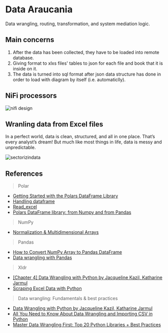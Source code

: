 # Data Araucania 
Data wrangling, routing, transformation, and system mediation logic.

## Main concerns
1. After the data has been collected, they have to be loaded into remote database.
2. Giving format to xlxs files' tables to json for each file and book that it is inside on it.
3. The data is turned into sql format after json data structure has done in order to load with diagram by itself (i.e. automaticlly).

## NiFi processors
![nifi design](https://user-images.githubusercontent.com/23003922/207765016-ad4aa477-5516-47cc-985b-c1bdf757f6a9.png)


## Wranling data from Excel files
In a perfect world, data is clean, structured, and all in one place. That’s every analyst’s dream! But much like most things in life, data is messy and unpredictable.

![sectorizindata](https://user-images.githubusercontent.com/23003922/209239062-f6882cbe-eb26-462e-bcfb-4e5e76f524d6.png)


## References
> Polar 
*   [Getting Started with the Polars DataFrame Library](https://towardsdatascience.com/getting-started-with-the-polars-dataframe-library-6f9e1c014c5c)
*   [Handling dataframe](https://pola-rs.github.io/polars/py-polars/html/reference/dataframe/index.html)
*   [Read_excel](https://pola-rs.github.io/polars/py-polars/html/reference/api/polars.read_excel.html)
*   [Polars DataFrame library: from Numpy and from Pandas](https://pola-rs.github.io/polars-book/user-guide/introduction.html)

> NumPy 
*   [Normalization & Multidimensional Arrays](https://numpy.org/doc/stable/reference/index.html)

> Pandas 
*   [How to Convert NumPy Array to Pandas DataFrame](https://datatofish.com/numpy-array-to-pandas-dataframe/)
*   [Data wrangling with Pandas](https://exeter-data-analytics.github.io/python-data/pandas.html)

> Xldr
*   [[Chapter 4] Data Wrangling with Python by Jacqueline Kazil, Katharine Jarmul](https://demo.mobilepit.com/pub/book/DataScience/Data%20Wrangling%20with%20Python.pdf)
*   [Scraping Excel Data with Python](https://medium.com/@tanyashapiro_72192/scraping-excel-data-with-python-41725308d9b0)

> Data wrangling: Fundamentals & best practices 
*   [Data Wrangling with Python by Jacqueline Kazil, Katharine Jarmul](https://demo.mobilepit.com/pub/book/DataScience/Data%20Wrangling%20with%20Python.pdf)
*   [All You Need to Know About Data Wrangling and Importing CSV in Python](https://www.turing.com/kb/data-wrangling-and-importing-csv-in-python)
*   [Master Data Wrangling First: Top 20 Python Libraries + Best Practices](https://pub.towardsai.net/master-data-wrangling-first-top-20-python-libraries-15-best-practices-a07ac7a26efd)
